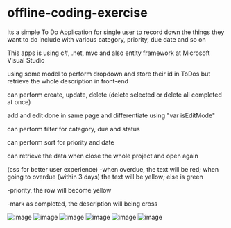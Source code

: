 # offline-coding-exercise
Its a simple To Do Application for single user to record down the things they want to do include with various category, priority, due date and so on

This apps is using c#, .net, mvc and also entity framework at Microsoft Visual Studio

using some model to perform dropdown and store their id in ToDos but retrieve the whole description in front-end

can perform create, update, delete (delete selected or delete all completed at once)

add and edit done in same page and differentiate using "var isEditMode"

can perform filter for category, due and status

can perform sort for priority and date

can retrieve the data when close the whole project and open again

(css for better user experience)
-when overdue, the text will be red; when going to overdue (within 3 days) the text will be yellow; else is green


-priority, the row will become yellow


-mark as completed, the description will being cross


![image](https://github.com/XiangKai-443/offline-coding-exercise/assets/151942214/3195774b-4ddc-4236-9137-c878d3e164ae)
![image](https://github.com/XiangKai-443/offline-coding-exercise/assets/151942214/8ca0db58-4273-47e1-9523-6a5a6a4a90a7)
![image](https://github.com/XiangKai-443/offline-coding-exercise/assets/151942214/eb20a979-a767-4859-8dcc-2a892b2b74c6)
![image](https://github.com/XiangKai-443/offline-coding-exercise/assets/151942214/3ac07b56-1613-49b9-8d16-05c3a5b621ea)
![image](https://github.com/XiangKai-443/offline-coding-exercise/assets/151942214/dd63a229-71a4-477a-85e2-50692eba54ba)
![image](https://github.com/XiangKai-443/offline-coding-exercise/assets/151942214/a59091e3-0eb1-4452-8129-4524ccc623d8)
